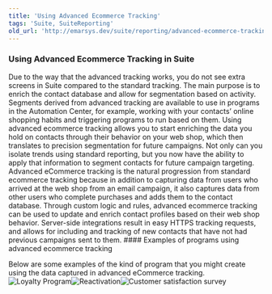 ```yaml
---
title: 'Using Advanced Ecommerce Tracking'
tags: 'Suite, SuiteReporting'
old_url: 'http://emarsys.dev/suite/reporting/advanced-ecommerce-tracking/'
---
```


### Using Advanced Ecommerce Tracking in Suite

 Due to the way that the advanced tracking works, you do not see extra screens in Suite compared to the standard tracking. The main purpose is to enrich the contact database and allow for segmentation based on activity. Segments derived from advanced tracking are available to use in programs in the Automation Center, for example, working with your contacts’ online shopping habits and triggering programs to run based on them. Using advanced ecommerce tracking allows you to start enriching the data you hold on contacts through their behavior on your web shop, which then translates to precision segmentation for future campaigns. Not only can you isolate trends using standard reporting, but you now have the ability to apply that information to segment contacts for future campaign targeting. Advanced eCommerce tracking is the natural progression from standard ecommerce tracking because in addition to capturing data from users who arrived at the web shop from an email campaign, it also captures data from other users who complete purchases and adds them to the contact database. Through custom logic and rules, advanced ecommerce tracking can be used to update and enrich contact profiles based on their web shop behavior. Server-side integrations result in easy HTTPS tracking requests, and allows for including and tracking of new contacts that have not had previous campaigns sent to them. #### Examples of programs using advanced ecommerce tracking

 Below are some examples of the kind of program that you might create using the data captured in advanced eCommerce tracking. ![Loyalty Program](/assets/images/Ecommerce_tracking-016-058.jpg)![Reactivation](/assets/images/Ecommerce_tracking-016-059.jpg)![Customer satisfaction survey](/assets/images/Ecommerce_tracking-017-107.jpg)
